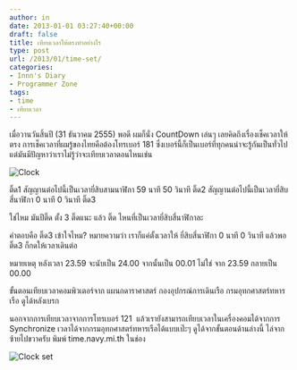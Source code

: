 ```yaml
---
author: in
date: 2013-01-01 03:27:40+00:00
draft: false
title: เทียบเวลาให้ตรงทำอย่างไร
type: post
url: /2013/01/time-set/
categories:
- Innn's Diary
- Programmer Zone
tags:
- time
- เทียบเวลา
---
```


เมื่อวานวันสิ้นปี (31 ธันวาคม 2555) พอดี ผมก็นั่ง CountDown เล่นๆ เลยคิดถึงเรื่องเช็คเวลาให้ตรง การเช็คเวลาที่ผมรู้ของไทยคือต้องโทรเบอร์ 181 ซึ่งเบอร์นี้ก็เป็นเบอร์ที่ทุกคนน่าจะรู้กันเป็นทั่วไป แต่มันมีปัญหาว่าเราไม่รู้ว่าจะเทียบเวลาตอนไหนเช่น

![Clock](https://www.cyruszhang.com/wp-content/uploads/2013/01/clock.jpg)


ติ๊ด1 สัญญานต่อไปนี้เป็นเวลายี่สิบสามนาฬิกา 59 นาที 50 วินาที ติ๊ด2 สัญญานต่อไปนี้เป็นเวลายี่สิบสี่นาฬิกา 0 นาที 0 วินาที ติ๊ด3

ใช่ไหม มันปีติ๊ด ตั้ง 3 ติ๊ดแนะ แล้ว ติ๊ด ไหนที่เป็นเวลายี่สิบสี่นาฬิกาละ

คำตอบคือ ติ๊ด3 เข้าใจไหม? หมายความว่า เราก็แค่ตั้งเวลาให้ ยี่สิบสี่นาฬิกา 0 นาที 0 วินาที แล้วพอ ติ๊ด3 ก็กดให้เวลาเดินต่อ

หมายเหตุ หลังเวลา 23.59 จะนับเป็น 24.00 จากนั้นเป็น 00.01 ไม่ใช่ จาก 23.59 กลายเป็น 00.00

ขั้นตอนเทียบเวลาคอมพิวเตอร์จาก แผนกดาราศาสตร์ กองอุปกรณ์การเดินเรือ กรมอุทกศาสตร์ทหารเรือ ดูได้หลังเบรก



<!-- more -->

นอกจากการเทียบเวลาจากการโทรเบอร์ 121  แล้วเรายังสามารถเทียบเวลาในเครื่องคอมได้จากการ Synchronize เวลาได้จากกรมอุทกศาสตร์ทหารเรือได้แบบเป๊ะๆ ดูได้จากขั้นตอนด้านล่างนี้ ไล่จากซ้ายไปขวาครับ พิมพ์ time.navy.mi.th ในช่อง

![Clock set](https://www.cyruszhang.com/wp-content/uploads/2013/01/clock-set.jpg)






